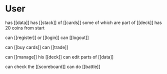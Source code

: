 # User
has [[data]]
has [[stack]] of [[cards]] some of which are part of [[deck]]
has 20 coins from start

can [[register]] or [[login]]
can [[logout]]

can [[buy cards]]
can [[trade]]

can [[manage]] his [[deck]]
can edit parts of [[data]]

can check the [[scoreboard]]
can do [[battle]]
